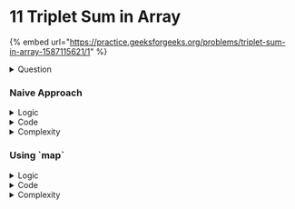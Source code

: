# 11 Triplet Sum in Array

{% embed url="https://practice.geeksforgeeks.org/problems/triplet-sum-in-array-1587115621/1" %}

<details>

<summary>Question</summary>

Given an array arr of size `n` and an integer, `X`. Find if there's a triplet in the array which sums up to the given integer `X`.

\
**Example 1:**

```
Input:
n = 6, X = 13
arr[] = [1 4 45 6 10 8]
Output:
1
Explanation:
The triplet {1, 4, 8} in 
the array sums up to 13.
```

**Example 2:**

```
Input:
n = 5, X = 10
arr[] = [1 2 4 3 6]
Output:
1
Explanation:
The triplet {1, 3, 6} in 
the array sums up to 10.
```

\
**Your Task:**\
You don't need to read input or print anything. Your task is to complete the function **find3Numbers()** which takes the array arr\[], the size of the array (n) and the sum (X) as inputs and returns True if there exists a triplet in the array arr\[] which sums up to X and False otherwise.

### Complexities

Expected Time Complexity: $$O(n^2)$$\
Expected Auxiliary Space: $$O(1)$$

### **Constraints**

* $$1 ≤ n ≤ 10^3$$
* $$1 ≤ A[i] ≤ 10^5$$

</details>

### Naive Approach

<details>

<summary>Logic</summary>

1. Use three loops to find the triple
2. Do not repeat elements
   1. `jth` loop runs from `[i + 1, n)` and so on.&#x20;

</details>

<details>

<summary>Code</summary>

```cpp
bool find3Numbers(int arr[], int n, int X)
{
    for(int i = 0; i < n; i++)
        for(int j = i + 1; j < n; j++)
            for(int k = j + 1; k < n; k++)
                if(arr[i] + arr[j] + arr[k] == X)
                    return true;
                    
    return false;
}
```

</details>

<details>

<summary>Complexity</summary>

Time Comlexity: $$O(n^3)$$

Space Complexity: $$O(1)$$

</details>

### Using \`map\`

<details>

<summary>Logic</summary>

1. This problem is a simple two-sum extension.
2. `a + b + c = x`
3. `b + c = x - a`
4. The quesion reduces to finding the two-sum from the array for `X - a`
5. The only catch is  that elements up to the index of `a` should not be used.

</details>

<details>

<summary>Code</summary>

```cpp
bool twoSum(const int arr[], const int n, const int X, int offset) {
    unordered_set<int> visited;
    for(int i = offset; i < n; i++)
        if(visited.count(X - arr[i]))
            return true;
        else 
            visited.insert(arr[i]);
            
    return false;
}

bool find3Numbers(int arr[], int n, int X) {
    for(int i = 0; i < n; i++)
        if(twoSum(arr, n, X - arr[i], i + 1))
            return true;

    return false;
}
```

</details>

<details>

<summary>Complexity</summary>

Time Complexity: $$O(n^2)$$

Space Complexity: $$O(n)$$

</details>
